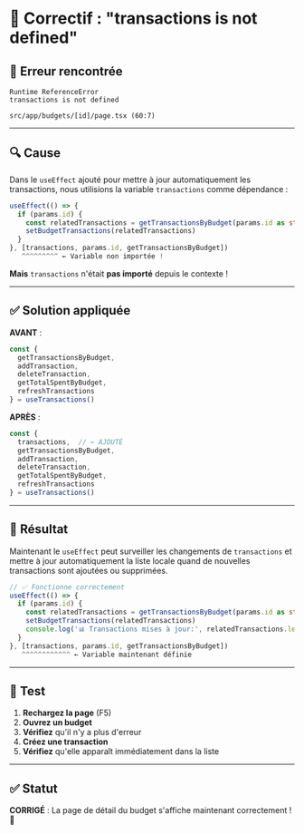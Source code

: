 # 🔧 Correctif : "transactions is not defined"

## 🐛 Erreur rencontrée

```
Runtime ReferenceError
transactions is not defined

src/app/budgets/[id]/page.tsx (60:7)
```

---

## 🔍 Cause

Dans le `useEffect` ajouté pour mettre à jour automatiquement les transactions, nous utilisions la variable `transactions` comme dépendance :

```typescript
useEffect(() => {
  if (params.id) {
    const relatedTransactions = getTransactionsByBudget(params.id as string)
    setBudgetTransactions(relatedTransactions)
  }
}, [transactions, params.id, getTransactionsByBudget])
   ^^^^^^^^^ ← Variable non importée !
```

**Mais** `transactions` n'était **pas importé** depuis le contexte !

---

## ✅ Solution appliquée

**AVANT** :
```typescript
const { 
  getTransactionsByBudget, 
  addTransaction, 
  deleteTransaction, 
  getTotalSpentByBudget, 
  refreshTransactions 
} = useTransactions()
```

**APRÈS** :
```typescript
const { 
  transactions,  // ← AJOUTÉ
  getTransactionsByBudget, 
  addTransaction, 
  deleteTransaction, 
  getTotalSpentByBudget, 
  refreshTransactions 
} = useTransactions()
```

---

## 🎯 Résultat

Maintenant le `useEffect` peut surveiller les changements de `transactions` et mettre à jour automatiquement la liste locale quand de nouvelles transactions sont ajoutées ou supprimées.

```typescript
// ✅ Fonctionne correctement
useEffect(() => {
  if (params.id) {
    const relatedTransactions = getTransactionsByBudget(params.id as string)
    setBudgetTransactions(relatedTransactions)
    console.log('📊 Transactions mises à jour:', relatedTransactions.length)
  }
}, [transactions, params.id, getTransactionsByBudget])
   ^^^^^^^^^^^^ ← Variable maintenant définie
```

---

## 🧪 Test

1. **Rechargez la page** (F5)
2. **Ouvrez un budget**
3. **Vérifiez** qu'il n'y a plus d'erreur
4. **Créez une transaction**
5. **Vérifiez** qu'elle apparaît immédiatement dans la liste

---

## ✅ Statut

**CORRIGÉ** : La page de détail du budget s'affiche maintenant correctement ! 🎉


